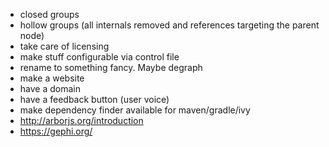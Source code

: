 
* closed groups
* hollow groups (all internals removed and references targeting the parent node)
* take care of licensing
* make stuff configurable via control file
* rename to something fancy. Maybe degraph
* make a website
* have a domain
* have a feedback button (user voice)
* make dependency finder available for maven/gradle/ivy
* http://arborjs.org/introduction
* https://gephi.org/